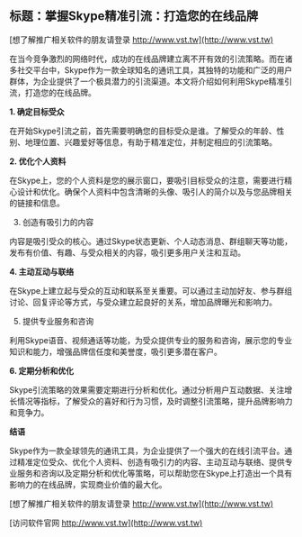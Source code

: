 ## **标题：掌握Skype精准引流：打造您的在线品牌**

[想了解推广相关软件的朋友请登录 http://www.vst.tw](http://www.vst.tw)

在当今竞争激烈的网络时代，成功的在线品牌建立离不开有效的引流策略。而在诸多社交平台中，Skype作为一款全球知名的通讯工具，其独特的功能和广泛的用户群体，为企业提供了一个极具潜力的引流渠道。本文将介绍如何利用Skype精准引流，打造您的在线品牌。

**1. 确定目标受众**

在开始Skype引流之前，首先需要明确您的目标受众是谁。了解受众的年龄、性别、地理位置、兴趣爱好等信息，有助于精准定位，并制定相应的引流策略。

**2. 优化个人资料**

在Skype上，您的个人资料是您的展示窗口，要吸引目标受众的注意，需要进行精心设计和优化。确保个人资料中包含清晰的头像、吸引人的简介以及与您品牌相关的链接和信息。

3. 创造有吸引力的内容

内容是吸引受众的核心。通过Skype状态更新、个人动态消息、群组聊天等功能，发布有价值、有趣、与受众相关的内容，吸引更多用户关注和互动。

**4. 主动互动与联络**

在Skype上建立起与受众的互动和联系至关重要。可以通过主动加好友、参与群组讨论、回复评论等方式，与受众建立起良好的关系，增加品牌曝光和影响力。

5. 提供专业服务和咨询

利用Skype语音、视频通话等功能，为受众提供专业的服务和咨询，展示您的专业知识和能力，增强品牌信任度和美誉度，吸引更多潜在客户。

**6. 定期分析和优化**

Skype引流策略的效果需要定期进行分析和优化。通过分析用户互动数据、关注增长情况等指标，了解受众的喜好和行为习惯，及时调整引流策略，提升品牌影响力和竞争力。

**结语**

Skype作为一款全球领先的通讯工具，为企业提供了一个强大的在线引流平台。通过精准定位受众、优化个人资料、创造有吸引力的内容、主动互动与联络、提供专业服务和咨询以及定期分析和优化等策略，可以帮助您在Skype上打造出一个具有影响力的在线品牌，实现商业价值的最大化。

[想了解推广相关软件的朋友请登录 http://www.vst.tw](http://www.vst.tw)


[访问软件官网 http://www.vst.tw](http://www.vst.tw)
